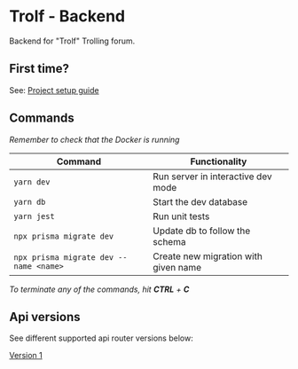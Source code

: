 # Trolf - Backend

Backend for "Trolf" Trolling forum.

## First time?

See: [Project setup guide](./doc/setup-guide/guide.md)

## Commands

*Remember to check that the Docker is running*

| Command                                | Functionality                        |
| -------------------------------------- | ------------------------------------ |
| `yarn dev`                             | Run server in interactive dev mode   |
| `yarn db`                              | Start the dev database               |
| `yarn jest`                            | Run unit tests                       |
| `npx prisma migrate dev`               | Update db to follow the schema       |
| `npx prisma migrate dev --name <name>` | Create new migration with given name |

*To terminate any of the commands, hit **CTRL** + **C***

## Api versions

See different supported api router versions below:

[Version 1](./doc/api-versions/v1.md)
